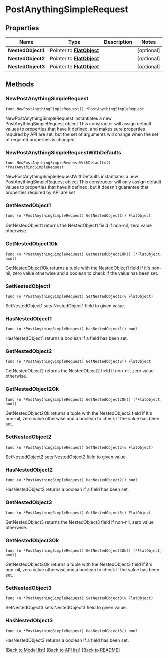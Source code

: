 # PostAnythingSimpleRequest

## Properties

Name | Type | Description | Notes
------------ | ------------- | ------------- | -------------
**NestedObject1** | Pointer to [**FlatObject**](FlatObject.md) |  | [optional] 
**NestedObject2** | Pointer to [**FlatObject**](FlatObject.md) |  | [optional] 
**NestedObject3** | Pointer to [**FlatObject**](FlatObject.md) |  | [optional] 

## Methods

### NewPostAnythingSimpleRequest

`func NewPostAnythingSimpleRequest() *PostAnythingSimpleRequest`

NewPostAnythingSimpleRequest instantiates a new PostAnythingSimpleRequest object
This constructor will assign default values to properties that have it defined,
and makes sure properties required by API are set, but the set of arguments
will change when the set of required properties is changed

### NewPostAnythingSimpleRequestWithDefaults

`func NewPostAnythingSimpleRequestWithDefaults() *PostAnythingSimpleRequest`

NewPostAnythingSimpleRequestWithDefaults instantiates a new PostAnythingSimpleRequest object
This constructor will only assign default values to properties that have it defined,
but it doesn't guarantee that properties required by API are set

### GetNestedObject1

`func (o *PostAnythingSimpleRequest) GetNestedObject1() FlatObject`

GetNestedObject1 returns the NestedObject1 field if non-nil, zero value otherwise.

### GetNestedObject1Ok

`func (o *PostAnythingSimpleRequest) GetNestedObject1Ok() (*FlatObject, bool)`

GetNestedObject1Ok returns a tuple with the NestedObject1 field if it's non-nil, zero value otherwise
and a boolean to check if the value has been set.

### SetNestedObject1

`func (o *PostAnythingSimpleRequest) SetNestedObject1(v FlatObject)`

SetNestedObject1 sets NestedObject1 field to given value.

### HasNestedObject1

`func (o *PostAnythingSimpleRequest) HasNestedObject1() bool`

HasNestedObject1 returns a boolean if a field has been set.

### GetNestedObject2

`func (o *PostAnythingSimpleRequest) GetNestedObject2() FlatObject`

GetNestedObject2 returns the NestedObject2 field if non-nil, zero value otherwise.

### GetNestedObject2Ok

`func (o *PostAnythingSimpleRequest) GetNestedObject2Ok() (*FlatObject, bool)`

GetNestedObject2Ok returns a tuple with the NestedObject2 field if it's non-nil, zero value otherwise
and a boolean to check if the value has been set.

### SetNestedObject2

`func (o *PostAnythingSimpleRequest) SetNestedObject2(v FlatObject)`

SetNestedObject2 sets NestedObject2 field to given value.

### HasNestedObject2

`func (o *PostAnythingSimpleRequest) HasNestedObject2() bool`

HasNestedObject2 returns a boolean if a field has been set.

### GetNestedObject3

`func (o *PostAnythingSimpleRequest) GetNestedObject3() FlatObject`

GetNestedObject3 returns the NestedObject3 field if non-nil, zero value otherwise.

### GetNestedObject3Ok

`func (o *PostAnythingSimpleRequest) GetNestedObject3Ok() (*FlatObject, bool)`

GetNestedObject3Ok returns a tuple with the NestedObject3 field if it's non-nil, zero value otherwise
and a boolean to check if the value has been set.

### SetNestedObject3

`func (o *PostAnythingSimpleRequest) SetNestedObject3(v FlatObject)`

SetNestedObject3 sets NestedObject3 field to given value.

### HasNestedObject3

`func (o *PostAnythingSimpleRequest) HasNestedObject3() bool`

HasNestedObject3 returns a boolean if a field has been set.


[[Back to Model list]](../README.md#documentation-for-models) [[Back to API list]](../README.md#documentation-for-api-endpoints) [[Back to README]](../README.md)



